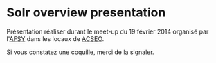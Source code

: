 Solr overview presentation
==========================

Présentation réaliser durant le meet-up du 19 février 2014 organisé par l'[AFSY](http://afsy.fr/) dans les locaux de [ACSEO](http://www.acseo-conseil.fr/).



Si vous constatez une coquille, merci de la signaler.
